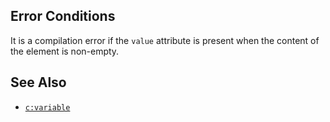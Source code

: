 ## Error Conditions

It is a compilation error if the `value` attribute is present when the content of the element is non-empty.

## See Also

- [`c:variable`](variable.html)
